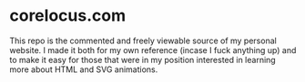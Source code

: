# corelocus.com

This repo is the commented and freely viewable source of my personal website. I made it both for my own reference (incase I fuck anything up) and to make it easy for those that were in my position interested in learning more about HTML and SVG animations.
